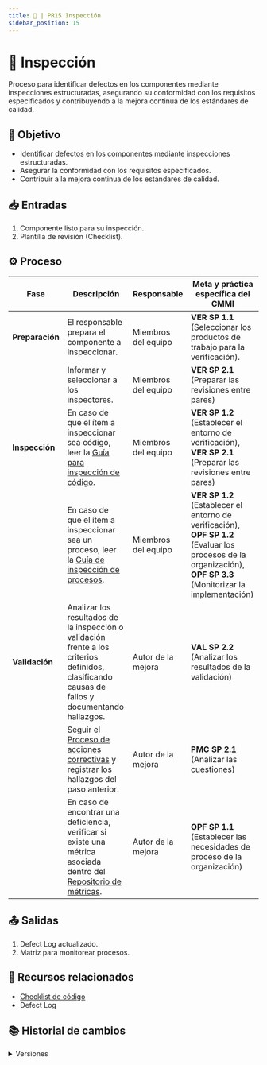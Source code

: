 ```yaml
---
title: 🐥 | PR15 Inspección
sidebar_position: 15
---
```

# 🐥 Inspección

Proceso para identificar defectos en los componentes mediante inspecciones estructuradas, asegurando su conformidad con los requisitos especificados y contribuyendo a la mejora continua de los estándares de calidad.

## 🎯 Objetivo

- Identificar defectos en los componentes mediante inspecciones estructuradas.
- Asegurar la conformidad con los requisitos especificados.
- Contribuir a la mejora continua de los estándares de calidad.

## 📥 Entradas

1. Componente listo para su inspección.
2. Plantilla de revisión (Checklist).

## ⚙️ Proceso

| **Fase**         | **Descripción**                                                                                                                                                                                       | **Responsable** | **Meta y práctica específica del CMMI**                                                                        |
| ---------------------- | ------------------------------------------------------------------------------------------------------------------------------------------------------------------------------------------------------------ | --------------------- | ---------------------------------------------------------------------------------------------------------------------- |
| **Preparación** | El responsable prepara el componente a inspeccionar.                                                                                                                                                         | Miembros del equipo   | **VER SP 1.1** (Seleccionar los productos de trabajo para la verificación).                                     |
|                        | Informar y seleccionar a los inspectores.                                                                                                                                                                    | Miembros del equipo   | **VER SP 2.1** (Preparar las revisiones entre pares)                                                             |
| **Inspección**  | En caso de que el ítem a inspeccionar sea código, leer la [Guía para inspección de código](/docs/next/guias/guia-inspeccion-codigo).                                                                        | Miembros del equipo   | **VER SP 1.2** (Establecer el entorno de verificación), **VER SP 2.1** (Preparar las revisiones entre pares)                                                             |
|                        | En caso de que el ítem a inspeccionar sea un proceso, leer la [Guía de inspección de procesos](/docs/next/guias/guia-inspeccion-procesos).                                                                    | Miembros del equipo   | **VER SP 1.2** (Establecer el entorno de verificación), **OPF SP 1.2** (Evaluar los procesos de la organización), **OPF SP 3.3** (Monitorizar la implementación) |
| **Validación**  | Analizar los resultados de la inspección o validación frente a los criterios definidos, clasificando causas de fallos y documentando hallazgos.                                                            | Autor de la mejora    | **VAL SP 2.2** (Analizar los resultados de la validación)                                                       |
|                        | Seguir el [Proceso de acciones correctivas](/docs/next/procesos/PR13-acciones-correctivas) y registrar los hallazgos del paso anterior.                                                                         | Autor de la mejora    | **PMC SP 2.1** (Analizar las cuestiones)                                                                         |
|                        | En caso de encontrar una deficiencia, verificar si existe una métrica asociada dentro del [Repositorio de métricas](https://docs.google.com/spreadsheets/d/1XDG_ke056cm2wpmGG72bZ9amSe92V6GOusNDnodMi0U/edit). | Autor de la mejora    | **OPF SP 1.1** (Establecer las necesidades de proceso de la organización)                                       |

## 📤 Salidas

1. Defect Log actualizado.
2. Matriz para monitorear procesos.

## 📎 Recursos relacionados

- [Checklist de código](../recursos/checklists.md)
- Defect Log

## 📚 Historial de cambios

<details>
  <summary>Versiones</summary>
| **Versión** | **Descripción**                                         | **Fecha**   | **Colaborador**            |
|-------------|---------------------------------------------------------|-------------|----------------------------|
| **1.0.0**   | Versión inicial del PR16                                | 10/04/2025  | Ian Julián Estrada Castro  |
| **1.1.0**   | Refactorización del proceso                             | 18/04/2025  | Diego Fuentes              |
| **1.2.0**   | Simplificación y mejora en la concisión del proceso    | 15/05/2025  | Ángel Mauricio Ramírez Herrera |
| **1.3.0**   | Cambio de nombre de archivo, actualización de título y aclaraciones | 15/05/2025  | Daniel Contreras Chávez    |
| **1.4.0**   | Agregar especificación de responsable y solución en el defect log en el paso del proceso | 26/05/2025 | Ian Julián Estrada Castro |
| **1.4.1**   | Mapear VER 3.2 | 27/05/2025  | Ian Julián Estrada Castro       |
| **2.0.0** |  Refactorización del proceso   | 26/05/2025  | Sofia Osorio Suárez, Mariana Juárez Ramírez    |
| **2.0.1** |  Trazabilidad de VAL y OPF   | 28/05/2025  | Angel Mauricio Ramírez Herrera    |
| **2.0.2**   | Mapeo de PMC 2.1 en el proceso.                                           | 30/05/2025    | Paola María Garrido, Angel Mauricio Ramírez Herrera |
| **2.0.3**   | Mapeo de VER 1.2 en el proceso | 05/06/2025    | Daniel Contreras Chávez |

</details>
